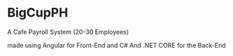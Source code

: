 # BigCupPH
A Cafe Payroll System (20-30 Employees)

made using Angular for Front-End
and C# And .NET CORE for the Back-End

